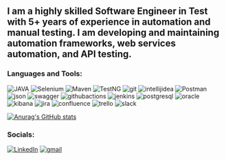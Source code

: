 ## I am a highly skilled Software Engineer in Test with 5+ years of experience in automation and manual testing. I am developing and maintaining automation frameworks, web services automation, and API testing.


### Languages and Tools:
![JAVA](https://img.shields.io/badge/-JAVA-090909?style=for-the-badge&logo=openjdk&logoColor=white)
![Selenium](https://img.shields.io/badge/-Selenium-090909?style=for-the-badge&logo=selenium&logoColor=#43B02A)
![Maven](https://img.shields.io/badge/-Maven-090909?style=for-the-badge&logo=apachemaven&logoColor=C71A36)
![TestNG](https://img.shields.io/badge/-TestNG-090909?style=for-the-badge&logo=TestNG&logoColor=6296CC)
![git](https://img.shields.io/badge/-git-090909?style=for-the-badge&logo=git&logoColor=#85EA2D)
![intellijidea](https://img.shields.io/badge/-intellijidea-090909?style=for-the-badge&logo=intellijidea&logoColor=#000000)
![Postman](https://img.shields.io/badge/-Postman-090909?style=for-the-badge&logo=postman&logoColor=#FF6C37)
![json](https://img.shields.io/badge/-json-090909?style=for-the-badge&logo=json&logoColor=#000000)
![swagger](https://img.shields.io/badge/-swagger-090909?style=for-the-badge&logo=swagger&logoColor=#85EA2D)
![githubactions](https://img.shields.io/badge/-githubactions-090909?style=for-the-badge&logo=githubactions&logoColor=#2088FF)
![jenkins](https://img.shields.io/badge/-jenkins-090909?style=for-the-badge&logo=jenkins&logoColor=#D24939)
![postgresql](https://img.shields.io/badge/-postgresql-090909?style=for-the-badge&logo=postgresql&logoColor=#4169E1)
![oracle](https://img.shields.io/badge/-oracle-090909?style=for-the-badge&logo=oracle&logoColor=#F80000)
![kibana](https://img.shields.io/badge/-kibana-090909?style=for-the-badge&logo=kibana&logoColor=#005571)
![jira](https://img.shields.io/badge/-jira-090909?style=for-the-badge&logo=jira&logoColor=#0052CC)
![confluence](https://img.shields.io/badge/-confluence-090909?style=for-the-badge&logo=confluence&logoColor=#172B4D)
![trello](https://img.shields.io/badge/-trello-090909?style=for-the-badge&logo=trello&logoColor=#0052CC)
![slack](https://img.shields.io/badge/-slack-090909?style=for-the-badge&logo=slack&logoColor=#4A154B)




[![Anurag's GitHub stats](https://github-readme-stats.vercel.app/api?username=BNastasia)](https://github.com/anuraghazra/github-readme-stats)


### Socials:
[![LinkedIn](https://img.shields.io/badge/-LinkedIn-090909?style=for-the-badge&logo=linkedin&logoColor=007BB6)](https://www.linkedin.com/in/anastasiia-bel/)
[![gmail](https://img.shields.io/badge/-gmail-090909?style=for-the-badge&logo=gmail&logoColor=007BB6)](nastasia.beloborodova@gmail.com)






